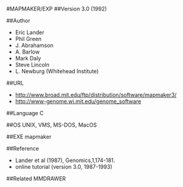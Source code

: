 #MAPMAKER/EXP
##Version
3.0 (1992)

##Author
* Eric Lander
* Phil Green
* J. Abrahamson
* A. Barlow
* Mark Daly
* Steve Lincoln
* L. Newburg (Whitehead Institute)

##URL
* http://www.broad.mit.edu/ftp/distribution/software/mapmaker3/
* http://www-genome.wi.mit.edu/genome_software

##Language
C

##OS
UNIX, VMS, MS-DOS, MacOS

##EXE
mapmaker

##Reference
* Lander et al (1987), Genomics,1,174-181.
* online tutorial (version 3.0, 1987-1993)

##Related
MMDRAWER

